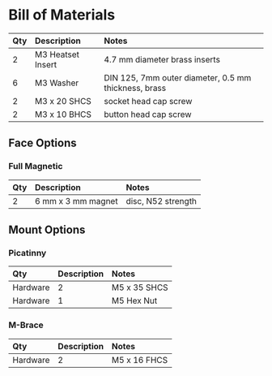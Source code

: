 # Bill of Materials

|Qty|Description|Notes|
|:----|:----|:----|
|2|M3 Heatset Insert|4.7 mm diameter brass inserts|
|6|M3 Washer|DIN 125, 7mm outer diameter, 0.5 mm thickness, brass|
|2|M3 x 20 SHCS|socket head cap screw|
|2|M3 x 10 BHCS|button head cap screw|

## Face Options

### Full Magnetic

|Qty|Description|Notes|
|:----|:----|:----|
|2|6 mm x 3 mm magnet|disc, N52 strength|

## Mount Options

### Picatinny

|Qty|Description|Notes|
|:----|:----|:----|
|Hardware|2|M5 x 35 SHCS|socket head cap screw|
|Hardware|1|M5 Hex Nut|ISO 4032|

### M-Brace

|Qty|Description|Notes|
|:----|:----|:----|
|Hardware|2|M5 x 16 FHCS|flat head cap screw, T25 Torx to match M-Brace|

